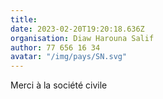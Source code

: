 ```yaml
---
title: 
date: 2023-02-20T19:20:18.636Z
organisation: Diaw Harouna Salif 
author: 77 656 16 34 
avatar: "/img/pays/SN.svg"
---
```


Merci à la société civile 